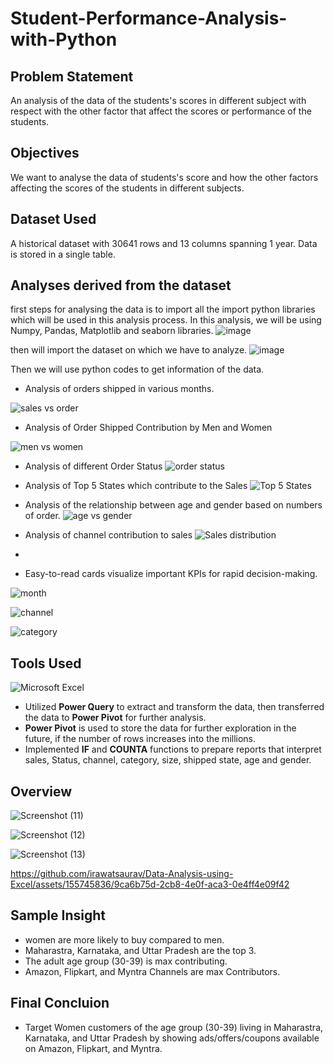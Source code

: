 # Student-Performance-Analysis-with-Python

## Problem Statement
An analysis of the data of the students's scores in different subject with respect with the other factor that affect the scores or performance of the students. 
## Objectives
We want to analyse the data of students's score and how the other factors affecting the scores of the students in different subjects.
## Dataset Used
A historical dataset with 30641 rows and 13 columns spanning 1 year. Data is stored in a single table.

## Analyses derived from the dataset
first steps for analysing the data is to import all the import python libraries which will be used in this analysis process. In this analysis, we will be using Numpy, Pandas, Matplotlib and seaborn libraries.
![image](https://github.com/Sauravsingh0049/Student-Performance-Analysis-with-Python/assets/155745836/0cd7a6f6-ef85-460e-89e1-a304675a5b6b)

then will import the dataset on which we have to analyze.
![image](https://github.com/Sauravsingh0049/Student-Performance-Analysis-with-Python/assets/155745836/c0d6351a-19eb-4f61-8eb1-8d20b5a7f79f)

Then we will use python codes to get information of the data.

- Analysis of orders shipped in various months.

![sales vs order](https://github.com/irawatsaurav/Data-Analysis-using-Excel/assets/155745836/14cbd2d9-f171-4982-a7e5-4ea97b21e455)

- Analysis of Order Shipped Contribution by Men and Women

![men vs women](https://github.com/irawatsaurav/Data-Analysis-using-Excel/assets/155745836/f187611e-6e2d-40aa-8962-6f09ef8f6075)

-	Analysis of different Order Status 
![order status](https://github.com/irawatsaurav/Data-Analysis-using-Excel/assets/155745836/5af95c8e-be20-4bcd-a657-b8b3e3b35eaf)
  
-	Analysis of Top 5 States which contribute to the Sales
![Top 5 States](https://github.com/irawatsaurav/Data-Analysis-using-Excel/assets/155745836/787b5d8b-84d5-47d8-a275-089e25127dcf)
-	Analysis of the relationship between age and gender based on numbers of order.
![age vs gender](https://github.com/irawatsaurav/Data-Analysis-using-Excel/assets/155745836/e570b0dc-0ff5-4435-9877-34571fb894eb)
- Analysis of channel contribution to sales
![Sales distribution](https://github.com/irawatsaurav/Data-Analysis-using-Excel/assets/155745836/0f5b2b41-e558-4d5d-b9b1-704d054a6da3)
- 
- Easy-to-read cards visualize important KPIs for rapid decision-making.

![month](https://github.com/irawatsaurav/Data-Analysis-using-Excel/assets/155745836/f6b9f255-5c79-4386-b7c3-5d023b24cf09)

![channel](https://github.com/irawatsaurav/Data-Analysis-using-Excel/assets/155745836/08e33ca9-f5de-44c3-a508-02dbf0b57d0e)

![category](https://github.com/irawatsaurav/Data-Analysis-using-Excel/assets/155745836/4bb02017-8bd2-4300-b334-8a73fa25b0df)


## Tools Used
![Microsoft Excel](https://img.shields.io/badge/Microsoft_Excel-217346?style=for-the-badge&logo=microsoft-excel&logoColor=white)
- Utilized **Power Query** to extract and transform the data, then transferred the data to **Power Pivot** for further analysis.
- **Power Pivot** is used to store the data for further exploration in the future, if the number of rows increases into the millions.
- Implemented **IF** and **COUNTA** functions to prepare reports that interpret sales, Status, channel, category, size, shipped state, age and gender.

## Overview
![Screenshot (11)](https://github.com/irawatsaurav/Data-Analysis-using-Excel/assets/155745836/81fbf0d6-a745-4712-b255-0c7aba6d9ac0)

![Screenshot (12)](https://github.com/irawatsaurav/Data-Analysis-using-Excel/assets/155745836/b550a725-a9ea-4a5b-9f49-8c955db1d6c7)

![Screenshot (13)](https://github.com/irawatsaurav/Data-Analysis-using-Excel/assets/155745836/db13250f-b9aa-403a-8cc8-4b8416fd2a61)

https://github.com/irawatsaurav/Data-Analysis-using-Excel/assets/155745836/9ca6b75d-2cb8-4e0f-aca3-0e4ff4e09f42

## Sample Insight
- women are more likely to buy compared to men.
- Maharastra, Karnataka, and Uttar Pradesh are the top 3.
- The adult age group (30-39) is max contributing.
- Amazon, Flipkart, and Myntra Channels are max Contributors.

## Final Concluion 
- Target Women customers of the age group (30-39) living in Maharastra, Karnataka, and Uttar Pradesh by showing ads/offers/coupons available on Amazon, Flipkart, and Myntra.



